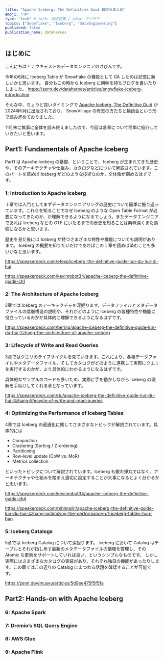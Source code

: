 ```yaml
---
title: "Apache Iceberg: The Definitive Guid 輪読会まとめ"
emoji: "🐻‍❄️"
type: "tech" # tech: 技術記事 / idea: アイデア
topics: ["Snowflake", "Iceberg", "DataEngineering"]
published: false
publication_name: dataheroes
---
```


## はじめに

こんにちは！ナウキャストのデータエンジニアのけびんです。

今年の6月に Iceberg Table が Snowflake の機能として GA したのは記憶に新しいかと思います。
自分もこの時から Iceberg に興味を持ちブログを書いたりしました。
https://zenn.dev/dataheroes/articles/snowflake-iceberg-introduction

そんな中、ちょうど良いタイミングで [Apache Iceberg: The Definitive Guid]( https://www.oreilly.com/library/view/apache-iceberg-the/9781098148614/ ) が2024年5月に出版されており、 SnowVillage の有志の方たちと輪読会という形で読み進めておりました。

11月末に無事に全体を読み終えましたので、今回は各章について簡単に紹介していきたいと思います。

## Part1: Fundamentals of Apache Iceberg

Part1 は Apache Iceberg の基礎、ということで、 Iceberg が生まれてきた歴史や、そのアーキテクチャや仕組み、カタログなどについて解説されています。このパートを読めば Iceberg がどのような技術なのか、全体像が掴めるはずです。

### 1: Introduction to Apache Iceberg

１章では入門としてまずデータエンジニアリングの歴史について簡単に振り返っています。これらを知ることでなぜ Iceberg のような Open Table Format が必要になってきたのか、が理解できるようになるでしょう。またデータエンジニアであれば Iceberg などの OTF にいたるまでの歴史を知ることは興味深くまた勉強になるかと思います。

歴史を見た後には Iceberg が持つさまざまな特性や機能についても説明があります。 Iceberg の概要を知りたいだけであればこの１章を読めば済むことも多いかなと思います。


https://speakerdeck.com/efexp/iceberg-the-definitive-guide-lun-du-hui-di-hui

https://speakerdeck.com/kevinrobot34/apache-iceberg-the-definitive-guide-ch1


### 2: The Architecture of Apache Iceberg

2章では Iceberg のアーキテクチャを深掘ります。データファイルとメタデータファイルの階層構造の説明や、それがどのように Iceberg の各種特性や機能に役立っているのかが具体的に理解できるようになるはずです。

https://speakerdeck.com/bering/apache-iceberg-the-definitive-guide-lun-du-hui-2zhang-the-architecture-of-apache-iceberg


### 3: Lifecycle of Write and Read Queries

3章ではクエリのライフサイクルを見ていきます。これにより、各種データファイルやメタデータファイル、そしてカタログがどのように連携して実際にクエリを実行するのかが、より具体的にわかるようになるはずです。

具体的なサンプルのコードも多いため、実際に手を動かしながら Iceberg の理解を手助けしてくれる章となっています。

https://speakerdeck.com/riu/apache-iceberg-the-definitive-guide-lun-du-hui-3zhang-lifecycle-of-write-and-read-queries


### 4: Optimizing the Performance of Iceberg Tables

4章では Iceberg の最適化に関してさまざまなトピックが解説されています。具体的には
* Compaction
* Clustering (Sorting / Z-ordering)
* Partitioning
* Row-level update (CoW vs. MoR)
* Metrics collection

といったトピックについて解説されています。Iceberg も銀の弾丸ではなく、アーキテクチャや仕組みを踏まえ適切に設定することが大事になるとよく分かるかと思います。

https://speakerdeck.com/kevinrobot34/apache-iceberg-the-definitive-guide-ch4

https://speakerdeck.com/rshimajiri/apache-iceberg-the-definitive-guide-lun-du-hui-4zhang-optimizing-the-performance-of-iceberg-tables-hou-ban


### 5: Iceberg Catalogs

5章では Iceberg Catalog について深掘ります。
Iceberg において Catalog はテーブルとそれが指し示す最新のメタデータファイルの情報を管理し、その Atomic な更新をサポートしていれば良い、というシンプルなものです。
しかし実際にはさまざまなカタログの実装があり、それぞれ独自の機能があったりします。この章ではこの辺りの Catalog にまつわる話題を確認することが可能です。

https://zenn.dev/musyu/articles/5d9ee475f5f51a



## Part2: Hands-on with Apache Iceberg

### 6: Apache Spark


### 7: Dremio’s SQL Query Engine


### 8: AWS Glue


### 9: Apache Flink


